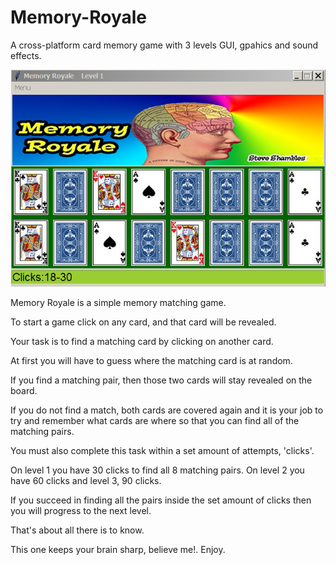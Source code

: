 # Memory-Royale
A cross-platform card memory game with 3 levels GUI, gpahics and sound effects.

![Alt Text](https://github.com/Steve-Shambles/Memory-Royale/blob/main/screenshot-memory_royale_1.png)

Memory Royale is a simple memory matching game.

To start a game click on any card, and that card will be revealed.

Your task is to find a matching card by clicking on another card.

At first you will have to guess where the matching card is at random.

If you find a matching pair, then those two cards will stay revealed on the board.

If you do not find a match, both cards are covered again and it is your job to try and remember what cards are where so that you can find all of the matching pairs.

You must also complete this task within a set amount of attempts, 'clicks'.

On level 1 you have 30 clicks to find all 8 matching pairs.
On level 2 you have 60 clicks and level 3, 90 clicks.

If you succeed in finding all the pairs inside the set amount of clicks then you will progress to the next level.

That's about all there is to know.

This one keeps your brain sharp, believe me!.
Enjoy.

